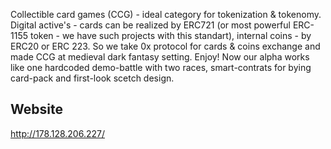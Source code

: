Collectible card games (CCG) - ideal category for tokenization & tokenomy. Digital active's - cards can be realized by ERC721 (or most powerful ERC-1155 token - we have such projects with this standart), internal coins - by ERC20 or ERC 223. So we take 0x protocol for cards & coins exchange and made CCG at medieval dark fantasy setting. Enjoy! Now our alpha works like one hardcoded demo-battle with two races, smart-contrats for bying card-pack and first-look scetch design.

## Website
http://178.128.206.227/
